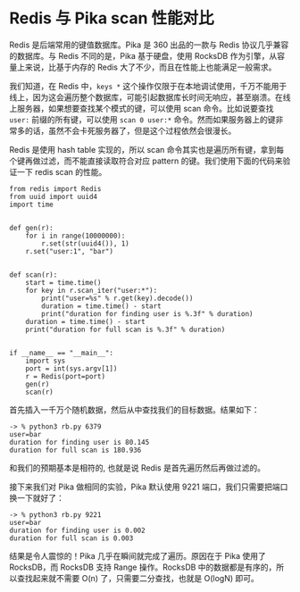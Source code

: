 # Redis 与 Pika scan 性能对比

<!--
ID: b76bdda4-8384-4c1e-be4d-212468d847b1
Status: publish
Date: 2019-03-31T08:44:00
Modified: 2020-05-16T11:02:35
wp_id: 575
-->

Redis 是后端常用的键值数据库。Pika 是 360 出品的一款与 Redis 协议几乎兼容的数据库。与 Redis 不同的是，Pika 基于硬盘，使用 RocksDB 作为引擎，从容量上来说，比基于内存的 Redis 大了不少，而且在性能上也能满足一般需求。

我们知道，在 Redis 中，`keys *` 这个操作仅限于在本地调试使用，千万不能用于线上，因为这会遍历整个数据库，可能引起数据库长时间无响应，甚至崩溃。在线上服务器，如果想要查找某个模式的键，可以使用 scan 命令。比如说要查找 `user:` 前缀的所有键，可以使用 `scan 0 user:*` 命令。然而如果服务器上的键非常多的话，虽然不会卡死服务器了，但是这个过程依然会很漫长。

Redis 是使用 hash table 实现的，所以 scan 命令其实也是遍历所有键，拿到每个键再做过滤，而不能直接读取符合对应 pattern 的键。我们使用下面的代码来验证一下 redis scan 的性能。

```
from redis import Redis
from uuid import uuid4
import time


def gen(r):
    for i in range(10000000):
        r.set(str(uuid4()), 1)
    r.set("user:1", "bar")


def scan(r):
    start = time.time()
    for key in r.scan_iter("user:*"):
        print("user=%s" % r.get(key).decode())
        duration = time.time() - start
        print("duration for finding user is %.3f" % duration)
    duration = time.time() - start
    print("duration for full scan is %.3f" % duration)


if __name__ == "__main__":
    import sys
    port = int(sys.argv[1])
    r = Redis(port=port)
    gen(r)
    scan(r)
```

首先插入一千万个随机数据，然后从中查找我们的目标数据。结果如下：

```
-> % python3 rb.py 6379
user=bar
duration for finding user is 80.145
duration for full scan is 180.936
```

和我们的预期基本是相符的, 也就是说 Redis 是首先遍历然后再做过滤的。

接下来我们对 Pika 做相同的实验，Pika 默认使用 9221 端口，我们只需要把端口换一下就好了：


```
-> % python3 rb.py 9221
user=bar
duration for finding user is 0.002
duration for full scan is 0.003
```

结果是令人震惊的！Pika 几乎在瞬间就完成了遍历。原因在于 Pika 使用了 RocksDB，而 RocksDB 支持 Range 操作。RocksDB 中的数据都是有序的，所以查找起来就不需要 O(n) 了，只需要二分查找，也就是 O(logN) 即可。
